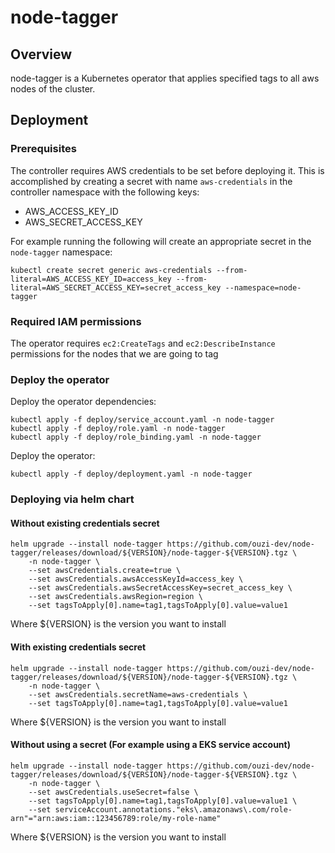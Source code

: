 # node-tagger

## Overview

node-tagger is a Kubernetes operator that applies specified tags to all aws nodes of the cluster. 

## Deployment
### Prerequisites

The controller requires AWS credentials to be set before deploying it. This is accomplished by creating a secret with name `aws-credentials` in the controller namespace with the following keys:
* AWS_ACCESS_KEY_ID
* AWS_SECRET_ACCESS_KEY

For example running the following will create an appropriate secret in the `node-tagger` namespace:
```
kubectl create secret generic aws-credentials --from-literal=AWS_ACCESS_KEY_ID=access_key --from-literal=AWS_SECRET_ACCESS_KEY=secret_access_key --namespace=node-tagger
```

### Required IAM permissions
The operator requires `ec2:CreateTags` and `ec2:DescribeInstance` permissions for the nodes that we are going to tag

### Deploy the operator

Deploy the operator dependencies:
```
kubectl apply -f deploy/service_account.yaml -n node-tagger
kubectl apply -f deploy/role.yaml -n node-tagger
kubectl apply -f deploy/role_binding.yaml -n node-tagger
```

Deploy the operator:
```
kubectl apply -f deploy/deployment.yaml -n node-tagger
```

### Deploying via helm chart

#### Without existing credentials secret
```
helm upgrade --install node-tagger https://github.com/ouzi-dev/node-tagger/releases/download/${VERSION}/node-tagger-${VERSION}.tgz \
    -n node-tagger \
    --set awsCredentials.create=true \
    --set awsCredentials.awsAccessKeyId=access_key \
    --set awsCredentials.awsSecretAccessKey=secret_access_key \
    --set awsCredentials.awsRegion=region \
    --set tagsToApply[0].name=tag1,tagsToApply[0].value=value1
```
Where ${VERSION} is the version you want to install

#### With existing credentials secret
```
helm upgrade --install node-tagger https://github.com/ouzi-dev/node-tagger/releases/download/${VERSION}/node-tagger-${VERSION}.tgz \
    -n node-tagger \
    --set awsCredentials.secretName=aws-credentials \
    --set tagsToApply[0].name=tag1,tagsToApply[0].value=value1
``` 
Where ${VERSION} is the version you want to install

#### Without using a secret (For example using a EKS service account)
```
helm upgrade --install node-tagger https://github.com/ouzi-dev/node-tagger/releases/download/${VERSION}/node-tagger-${VERSION}.tgz \
    -n node-tagger \
    --set awsCredentials.useSecret=false \
    --set tagsToApply[0].name=tag1,tagsToApply[0].value=value1 \
    --set serviceAccount.annotations."eks\.amazonaws\.com/role-arn"="arn:aws:iam::123456789:role/my-role-name"
``` 
Where ${VERSION} is the version you want to install

